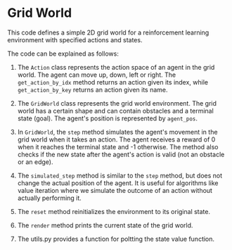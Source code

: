 # Grid World

This code defines a simple 2D grid world for a reinforcement learning environment with specified actions and states.

The code can be explained as follows:

1. The `Action` class represents the action space of an agent in the grid world. The agent can move up, down, left or right. The `get_action_by_idx` method returns an action given its index, while `get_action_by_key` returns an action given its name.

2. The `GridWorld` class represents the grid world environment. The grid world has a certain shape and can contain obstacles and a terminal state (goal). The agent's position is represented by `agent_pos`.

3. In `GridWorld`, the `step` method simulates the agent's movement in the grid world when it takes an action. The agent receives a reward of 0 when it reaches the terminal state and -1 otherwise. The method also checks if the new state after the agent's action is valid (not an obstacle or an edge).

4. The `simulated_step` method is similar to the `step` method, but does not change the actual position of the agent. It is useful for algorithms like value iteration where we simulate the outcome of an action without actually performing it.

5. The `reset` method reinitializes the environment to its original state.

6. The `render` method prints the current state of the grid world.

7. The utils.py provides a function for poltting the state value function.

